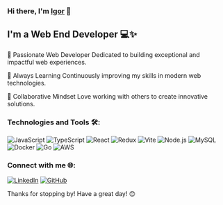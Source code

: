 ### Hi there, I'm [Igor](https://igorzinar.com/) 👋

## I'm a Web End Developer 💻✨

🔭 Passionate Web Developer
Dedicated to building exceptional and impactful web experiences.

🌱 Always Learning
Continuously improving my skills in modern web technologies.

👯 Collaborative Mindset
Love working with others to create innovative solutions.

### Technologies and Tools 🛠️:

![JavaScript](https://img.shields.io/badge/-JavaScript-F7DF1E?style=flat&logo=javascript&logoColor=black)
![TypeScript](https://img.shields.io/badge/-TypeScript-007ACC?style=flat&logo=typescript&logoColor=white)
![React](https://img.shields.io/badge/-React-61DAFB?style=flat&logo=react&logoColor=black)
![Redux](https://img.shields.io/badge/-Redux-764ABC?style=flat&logo=redux&logoColor=white)
![Vite](https://img.shields.io/badge/-Vite-646CFF?style=flat&logo=vite&logoColor=white)
![Node.js](https://img.shields.io/badge/-Node.js-339933?style=flat&logo=node.js&logoColor=white)
![MySQL](https://img.shields.io/badge/-MySQL-4479A1?style=flat&logo=mysql&logoColor=white)
![Docker](https://img.shields.io/badge/-Docker-2496ED?style=flat&logo=docker&logoColor=white)
![Go](https://img.shields.io/badge/-Go-00ADD8?style=flat&logo=go&logoColor=white)
![AWS](https://img.shields.io/badge/-AWS-232F3E?style=flat&logo=amazon-aws&logoColor=white)


### Connect with me 🌐:
[![LinkedIn](https://img.shields.io/badge/-LinkedIn-0077B5?style=flat&logo=linkedin&logoColor=white)](https://www.linkedin.com/in/igor-zinar/)
[![GitHub](https://img.shields.io/badge/-GitHub-181717?style=flat&logo=github&logoColor=white)](https://github.com/igorzinar)

[//]: # ([![Twitter]&#40;https://img.shields.io/badge/-Twitter-1DA1F2?style=flat&logo=twitter&logoColor=white&#41;]&#40;https://twitter.com/your_twitter_handle&#41;)

[//]: # (### Check out my projects:)

[//]: # (- 🚀 [Nobel Prize Awards Dashboard]&#40;https://github.com/igorzinar/nobel_dashboard&#41;)

[//]: # (- 🌟 [Your Other Project]&#40;https://github.com/your_other_project&#41;)

[//]: # ()
[//]: # (### Fun Facts 🎉:)

[//]: # (- 🎸 I enjoy playing guitar in my free time)

[//]: # (- 📚 I love reading tech blogs and books)

Thanks for stopping by! Have a great day! 😊
